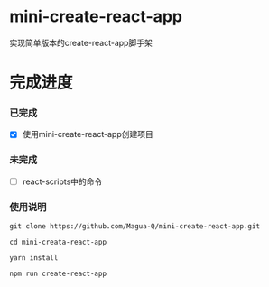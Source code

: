# mini-create-react-app
实现简单版本的create-react-app脚手架

# 完成进度
### 已完成
- [x] 使用mini-create-react-app创建项目
### 未完成
- [ ] react-scripts中的命令
### 使用说明
```
git clone https://github.com/Magua-Q/mini-create-react-app.git

cd mini-creata-react-app

yarn install

npm run create-react-app
```

